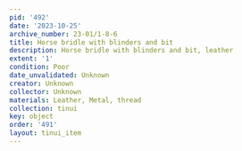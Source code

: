 ```yaml
---
pid: '492'
date: '2023-10-25'
archive_number: 23-01/1-8-6
title: Horse bridle with blinders and bit
description: Horse bridle with blinders and bit, leather
extent: '1'
condition: Poor
date_unvalidated: Unknown
creator: Unknown
collector: Unknown
materials: Leather, Metal, thread
collection: tinui
key: object
order: '491'
layout: tinui_item
---
```

